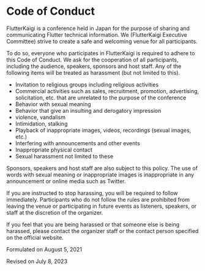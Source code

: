 # Code of Conduct

FlutterKaigi is a conference held in Japan for the purpose of sharing and communicating Flutter technical information. We (FlutterKaigi Executive Committee) strive to create a safe and welcoming venue for all participants.

To do so, everyone who participates in FlutterKaigi is required to adhere to this Code of Conduct. We ask for the cooperation of all participants, including the audience, speakers, sponsors and host staff. Any of the following items will be treated as harassment (but not limited to this).

- Invitation to religious groups including religious activities
- Commercial activities such as sales, recruitment, promotion, advertising, solicitation, etc. that are unrelated to the purpose of the conference
- Behavior with sexual meaning
- Behavior that give an insulting and derogatory impression
- violence, vandalism
- Intimidation, stalking
- Playback of inappropriate images, videos, recordings (sexual images, etc.)
- Interfering with announcements and other events
- Inappropriate physical contact
- Sexual harassment not limited to these

Sponsors, speakers and host staff are also subject to this policy. The use of words with sexual meaning or inappropriate images is inappropriate in any announcement or online media such as Twitter.

If you are instructed to stop harassing, you will be required to follow immediately. Participants who do not follow the rules are prohibited from leaving the venue or participating in future events as listeners, speakers, or staff at the discretion of the organizer.

If you feel that you are being harassed or that someone else is being harassed, please contact the organizer staff or the contact person specified on the official website.

Formulated on August 5, 2021

Revised on July 8, 2023
